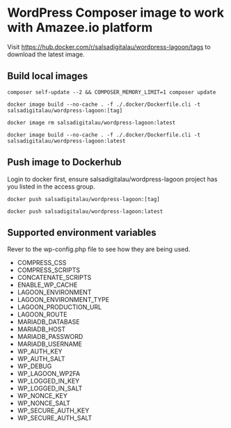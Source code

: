 # WordPress Composer image to work with Amazee.io platform

Visit https://hub.docker.com/r/salsadigitalau/wordpress-lagoon/tags to 
download the latest image.

## Build local images

`composer self-update --2 && COMPOSER_MEMORY_LIMIT=1 composer update`

`docker image build --no-cache . -f ./.docker/Dockerfile.cli -t salsadigitalau/wordpress-lagoon:[tag]`

`docker image rm salsadigitalau/wordpress-lagoon:latest`

`docker image build --no-cache . -f ./.docker/Dockerfile.cli -t salsadigitalau/wordpress-lagoon:latest`

## Push image to Dockerhub
Login to docker first, ensure salsadigitalau/wordpress-lagoon project
has you listed in the access group.

`docker push salsadigitalau/wordpress-lagoon:[tag]`

`docker push salsadigitalau/wordpress-lagoon:latest`

## Supported environment variables

Rever to the wp-config.php file to see how they are being used.

* COMPRESS_CSS
* COMPRESS_SCRIPTS
* CONCATENATE_SCRIPTS
* ENABLE_WP_CACHE
* LAGOON_ENVIRONMENT
* LAGOON_ENVIRONMENT_TYPE
* LAGOON_PRODUCTION_URL
* LAGOON_ROUTE
* MARIADB_DATABASE
* MARIADB_HOST
* MARIADB_PASSWORD
* MARIADB_USERNAME
* WP_AUTH_KEY
* WP_AUTH_SALT
* WP_DEBUG
* WP_LAGOON_WP2FA
* WP_LOGGED_IN_KEY
* WP_LOGGED_IN_SALT
* WP_NONCE_KEY
* WP_NONCE_SALT
* WP_SECURE_AUTH_KEY
* WP_SECURE_AUTH_SALT

